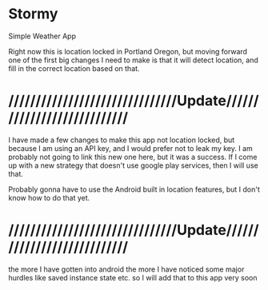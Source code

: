 # Stormy
Simple Weather App


Right now this is location locked in Portland Oregon, but moving forward one of the first big changes I need to make is that it will detect location, and fill in the correct location based on that.



# ///////////////////////////////Update////////////////////////////


I have made a few changes to make this app not location locked, but because I am using an API key, and I would prefer not to leak my key. I am probably not going to link this new one here, but it was a success. If I come up with a new strategy that doesn't use google play services, then I will use that.

Probably gonna have to use the Android built in location features, but I don't know how to do that yet.


# ///////////////////////////////Update////////////////////////////

the more I have gotten into android the more I have noticed some major hurdles like saved instance state etc. so I will add that to this app very soon
